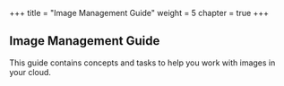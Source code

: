 +++
title = "Image Management Guide"
weight = 5
chapter = true
+++


## Image Management Guide
This guide contains concepts and tasks to help you work with images in your cloud.